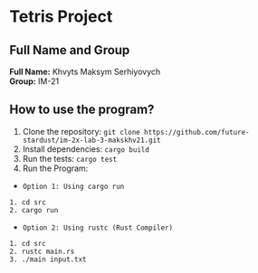 # Tetris Project

## Full Name and Group

**Full Name:** Khvyts Maksym Serhiyovych  
**Group:** IM-21

## How to use the program?

1. Clone the repository: ```git clone https://github.com/future-stardust/im-2x-lab-3-makskhv21.git ```
2. Install dependencies: ``` cargo build ```
3. Run the tests: ``` cargo test ```
4. Run the Program:
- ``` Option 1: Using cargo run ```
``` 
1. cd src
2. cargo run
```
- ``` Option 2: Using rustc (Rust Compiler) ```
```
1. cd src
2. rustc main.rs
3. ./main input.txt
```